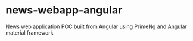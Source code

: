 # news-webapp-angular
News web application POC built from Angular using PrimeNg and Angular material framework
